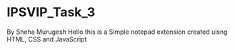 # IPSVIP_Task_3
By Sneha Murugesh
Hello this is a Simple notepad extension created uisng HTML, CSS and JavaScript 
